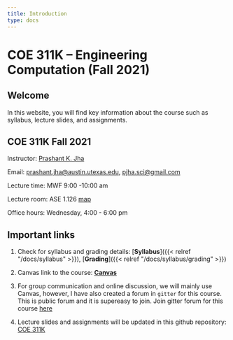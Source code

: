 ```yaml
---
title: Introduction
type: docs
---
```


# COE 311K – Engineering Computation (Fall 2021)

## Welcome

In this website, you will find key information about the course such as syllabus, lecture slides, and assignments. 

## COE 311K Fall 2021

Instructor: [Prashant K. Jha](https://prashjha.github.io/)

Email: prashant.jha@austin.utexas.edu, pjha.sci@gmail.com

Lecture time: MWF 9:00 -10:00 am

Lecture room: ASE 1.126 [map](https://goo.gl/maps/iB4UFDYAM1SCF3Qz5)

Office hours: Wednesday, 4:00 - 6:00 pm


## Important links
1. Check for syllabus and grading details: [**Syllabus**]({{< relref "/docs/syllabus" >}}), [**Grading**]({{< relref "/docs/syllabus/grading" >}})

2. Canvas link to the course: [**Canvas**](https://utexas.instructure.com/courses/1316151)

3. For group communication and online discussion, we will mainly use Canvas, however, I have also created a forum in `gitter` for this course. This is public forum and it is supereasy to join. Join gitter forum for this course [here](https://gitter.im/UTA-Fall2021-COE-311K/community)

4. Lecture slides and assignments will be updated in this github repository: [COE 311K](https://github.com/prashjha/COE-311K)
